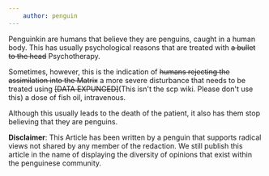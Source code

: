 ```yaml
---
    author: penguin
---
```


Penguinkin are humans that believe they are penguins, caught in a human body. This has usually psychological reasons that are treated with ~~a bullet to the head~~ Psychotherapy. 

Sometimes, however, this is the indication of ~~humans rejecting the assimilation into the Matrix~~ a more severe disturbance that needs to be treated using ~~[DATA EXPUNGED]~~(This isn't the scp wiki. Please don't use this) a dose of fish oil, intravenous. 

Although this usually leads to the death of the patient, it also has them stop believing that they are penguins. 

**Disclaimer**: This Article has been written by a penguin that supports radical views not shared by any member of the redaction. We still publish this article in the name of displaying the diversity of opinions that exist within the penguinese community. 